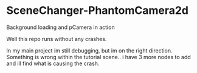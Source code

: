 # SceneChanger-PhantomCamera2d
Background loading and pCamera in action


Well this repo runs without any crashes. 

In my main project im still debugging, but im on the right direction. 
Something is wrong within the tutorial scene.. i have 3 more nodes to add and ill find what is causing the crash.

